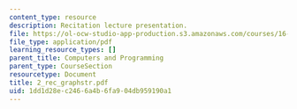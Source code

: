 ```yaml
---
content_type: resource
description: Recitation lecture presentation.
file: https://ol-ocw-studio-app-production.s3.amazonaws.com/courses/16-01-unified-engineering-i-ii-iii-iv-fall-2005-spring-2006/1dd1d28ec2466a4b6fa904db959190a1_2_rec_graphstr.pdf
file_type: application/pdf
learning_resource_types: []
parent_title: Computers and Programming
parent_type: CourseSection
resourcetype: Document
title: 2_rec_graphstr.pdf
uid: 1dd1d28e-c246-6a4b-6fa9-04db959190a1
---
```

